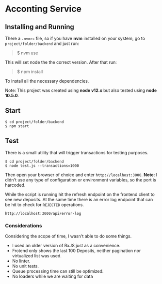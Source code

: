 # Acconting Service

## Installing and Running

There a `.nvmrc` file, so if you have **nvm** installed on your system, go to `project/folder/backend` and just run:

> $ nvm use

This will set node the the correct version. After that run:

> $ npm install

To install all the necessary dependencies.

Note: This project was created using **node v12.x** but also tested using **node 10.5.0**.

## Start

```
$ cd project/folder/backend
$ npm start
```

## Test

There is a small utility that will trigger transactions for testing purposes.

```
$ cd project/folder/backend
$ node test.js --transactions=1000
```

Then open your browser of choice and enter `http://localhost:3000`. **Note**:  I didn't use any type of configuration or environment variables, so the port is harcoded.

While the script is running hit the refresh endpoint on the frontend client to see new deposits. At the same time there is an error log endpoint that can be hit to check for `REJECTED` operations.

```
http://localhost:3000/api/error-log
```


### Considerations

Considering the scope of time, I wasn't able to do some things.

* I used an older version of RxJS just as a convenience.
* Frotend only shows the last 100 Deposits, neither pagination nor virtualized list was used.
* No linter.
* No unit tests.
* Queue processing time can still be optimized.
* No loaders while we are waiting for data
